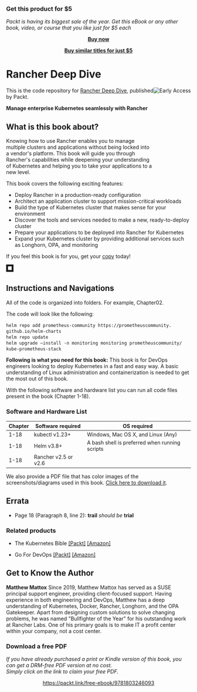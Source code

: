
### Get this product for $5

<i>Packt is having its biggest sale of the year. Get this eBook or any other book, video, or course that you like just for $5 each</i>


<b><p align='center'>[Buy now](https://packt.link/9781803246093)</p></b>


<b><p align='center'>[Buy similar titles for just $5](https://subscription.packtpub.com/search)</p></b>


# Rancher Deep Dive

<a href="https://www.packtpub.com/product/rancher-deep-dive/9781803246093?utm_source=github&utm_medium=repository&utm_campaign=9781803246093"><img src="https://static.packt-cdn.com/products/9781803246093/cover/smaller" alt="Early Access" height="256px" align="right"></a>

This is the code repository for [Rancher Deep Dive](https://www.packtpub.com/product/rancher-deep-dive/9781803246093?utm_source=github&utm_medium=repository&utm_campaign=9781803246093), published by Packt.

**Manage enterprise Kubernetes seamlessly with Rancher**

## What is this book about?
Knowing how to use Rancher enables you to manage multiple clusters and applications without being locked into a vendor's platform. This book will guide you through Rancher's capabilities while deepening your understanding of Kubernetes and helping you to take your applications to a new level. 

This book covers the following exciting features:
* Deploy Rancher in a production-ready configuration
* Architect an application cluster to support mission-critical workloads
* Build the type of Kubernetes cluster that makes sense for your environment
* Discover the tools and services needed to make a new, ready-to-deploy cluster
* Prepare your applications to be deployed into Rancher for Kubernetes
* Expand your Kubernetes cluster by providing additional services such as Longhorn, OPA, and monitoring

If you feel this book is for you, get your [copy](https://www.amazon.com/dp/180324609X) today!

<a href="https://www.packtpub.com/?utm_source=github&utm_medium=banner&utm_campaign=GitHubBanner"><img src="https://raw.githubusercontent.com/PacktPublishing/GitHub/master/GitHub.png" 
alt="https://www.packtpub.com/" border="5" /></a>

## Instructions and Navigations
All of the code is organized into folders. For example, Chapter02.

The code will look like the following:
```
helm repo add prometheus-community https://prometheuscommunity.
github.io/helm-charts
helm repo update
helm upgrade –install -n monitoring monitoring prometheuscommunity/
kube-prometheus-stack
```

**Following is what you need for this book:**
This book is for DevOps engineers looking to deploy Kubernetes in a fast and easy way. A basic understanding of Linux administration and containerization is needed to get the most out of this book.

With the following software and hardware list you can run all code files present in the book (Chapter 1-18).
### Software and Hardware List
| Chapter | Software required | OS required |
| -------- | ------------------------------------ | ----------------------------------- |
| 1-18 | kubectl v1.23+ | Windows, Mac OS X, and Linux (Any) |
| 1-18 | Helm v3.8+ | A bash shell is preferred when running scripts |
| 1-18 | Rancher v2.5 or v2.6 |  |

We also provide a PDF file that has color images of the screenshots/diagrams used in this book. [Click here to download it](https://static.packt-cdn.com/downloads/9781803246093_ColorImages.pdf).

## Errata

* Page 18 (Paragraph 8, line 2): **trail** _should be_ **trial**

### Related products
* The Kubernetes Bible [[Packt]](https://www.packtpub.com/product/cloud_and_networking/9781838827694?utm_source=github&utm_medium=repository&utm_campaign=9781838827694) [[Amazon]](https://www.amazon.com/dp/1838827692)

* Go For DevOps [[Packt]](https://www.packtpub.com/product/go-for-devops/9781801818896?utm_source=github&utm_medium=repository&utm_campaign=9781801818896) [[Amazon]](https://www.amazon.com/dp/1801818894)

## Get to Know the Author
**Matthew Mattox**
Since 2019, Matthew Mattox has served as a SUSE principal support engineer, providing client-focused support. Having experience in both engineering and DevOps, Matthew has a deep understanding of Kubernetes, Docker, Rancher, Longhorn, and the OPA Gatekeeper. Apart from designing custom solutions to solve changing problems, he was named "Bullfighter of the Year" for his outstanding work at Rancher Labs. One of his primary goals is to make IT a profit center within your company, not a cost center.
### Download a free PDF

 <i>If you have already purchased a print or Kindle version of this book, you can get a DRM-free PDF version at no cost.<br>Simply click on the link to claim your free PDF.</i>
<p align="center"> <a href="https://packt.link/free-ebook/9781803246093">https://packt.link/free-ebook/9781803246093 </a> </p>
